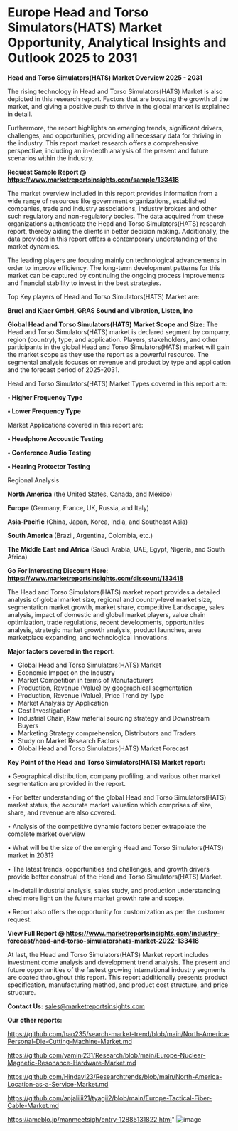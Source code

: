 # Europe Head and Torso Simulators(HATS) Market Opportunity, Analytical Insights and Outlook 2025 to 2031

<Strong> Head and Torso Simulators(HATS) Market Overview 2025 - 2031</strong>

The rising technology in Head and Torso Simulators(HATS) Market is also depicted in this research report. Factors that are boosting the growth of the market, and giving a positive push to thrive in the global market is explained in detail.

Furthermore, the report highlights on emerging trends, significant drivers, challenges, and opportunities, providing all necessary data for thriving in the industry. This report market research offers a comprehensive perspective, including an in-depth analysis of the present and future scenarios within the industry.

<strong>Request Sample Report @ <a href=https://www.marketreportsinsights.com/sample/133418>https://www.marketreportsinsights.com/sample/133418</a></strong>

The market overview included in this report provides information from a wide range of resources like government organizations, established companies, trade and industry associations, industry brokers and other such regulatory and non-regulatory bodies. The data acquired from these organizations authenticate the Head and Torso Simulators(HATS) research report, thereby aiding the clients in better decision making. Additionally, the data provided in this report offers a contemporary understanding of the market dynamics.

The leading players are focusing mainly on technological advancements in order to improve efficiency. The long-term development patterns for this market can be captured by continuing the ongoing process improvements and financial stability to invest in the best strategies.

Top Key players of Head and Torso Simulators(HATS) Market are:

<strong>Bruel and Kjaer GmbH, GRAS Sound and Vibration, Listen, Inc</strong>

<strong><b>Global Head and Torso Simulators(HATS) Market Scope and Size:</b></strong>
The Head and Torso Simulators(HATS) market is declared segment by company, region (country), type, and application. Players, stakeholders, and other participants in the global Head and Torso Simulators(HATS) market will gain the market scope as they use the report as a powerful resource. The segmental analysis focuses on revenue and product by type and application and the forecast period of 2025-2031.

Head and Torso Simulators(HATS) Market Types covered in this report are:

<strong>• Higher Frequency Type

• Lower Frequency Type</strong>

Market Applications covered in this report are:

<strong>• Headphone Accoustic Testing

• Conference Audio Testing

• Hearing Protector Testing</strong> 

Regional Analysis

<strong>North America</strong> (the United States, Canada, and Mexico)

<strong>Europe</strong> (Germany, France, UK, Russia, and Italy)

<strong>Asia-Pacific</strong> (China, Japan, Korea, India, and Southeast Asia)

<strong>South America</strong> (Brazil, Argentina, Colombia, etc.)

<strong>The Middle East and Africa</strong> (Saudi Arabia, UAE, Egypt, Nigeria, and South Africa)

<strong>Go For Interesting Discount Here: <a href=https://www.marketreportsinsights.com/discount/133418>https://www.marketreportsinsights.com/discount/133418</a></strong>

The Head and Torso Simulators(HATS) market report provides a detailed analysis of global market size, regional and country-level market size, segmentation market growth, market share, competitive Landscape, sales analysis, impact of domestic and global market players, value chain optimization, trade regulations, recent developments, opportunities analysis, strategic market growth analysis, product launches, area marketplace expanding, and technological innovations.

<strong><b>Major factors covered in the report:</b></strong>
<ul>
  <li>Global Head and Torso Simulators(HATS) Market </li>
  <li>Economic Impact on the Industry</li>
  <li>Market Competition in terms of Manufacturers</li>
  <li>Production, Revenue (Value) by geographical segmentation</li>
  <li>Production, Revenue (Value), Price Trend by Type</li>
  <li>Market Analysis by Application</li>
  <li>Cost Investigation</li>
  <li>Industrial Chain, Raw material sourcing strategy and Downstream Buyers</li>
  <li>Marketing Strategy comprehension, Distributors and Traders</li>
  <li>Study on Market Research Factors</li>
  <li>Global Head and Torso Simulators(HATS) Market Forecast</li>
</ul>

<strong><b>Key Point of the Head and Torso Simulators(HATS) Market report:</b></strong>

• Geographical distribution, company profiling, and various other market segmentation are provided in the report.

• For better understanding of the global Head and Torso Simulators(HATS) market status, the accurate market valuation which comprises of size, share, and revenue are also covered.

• Analysis of the competitive dynamic factors better extrapolate the complete market overview

• What will be the size of the emerging Head and Torso Simulators(HATS) market in 2031?

• The latest trends, opportunities and challenges, and growth drivers provide better construal of the Head and Torso Simulators(HATS) Market.

• In-detail industrial analysis, sales study, and production understanding shed more light on the future market growth rate and scope.

• Report also offers the opportunity for customization as per the customer request.

<strong><b>View Full Report @ <a href=https://www.marketreportsinsights.com/industry-forecast/head-and-torso-simulatorshats-market-2022-133418>https://www.marketreportsinsights.com/industry-forecast/head-and-torso-simulatorshats-market-2022-133418</a></b></strong>


At last, the Head and Torso Simulators(HATS) Market report includes investment come analysis and development trend analysis. The present and future opportunities of the fastest growing international industry segments are coated throughout this report. This report additionally presents product specification, manufacturing method, and product cost structure, and price structure.

<strong>Contact Us:</strong>
sales@marketreportsinsights.com

<strong>Our other reports:</strong>

<a href=https://github.com/haq235/search-market-trend/blob/main/North-America-Personal-Die-Cutting-Machine-Market.md>https://github.com/haq235/search-market-trend/blob/main/North-America-Personal-Die-Cutting-Machine-Market.md</a>

<a href=https://github.com/yamini231/Research/blob/main/Europe-Nuclear-Magnetic-Resonance-Hardware-Market.md>https://github.com/yamini231/Research/blob/main/Europe-Nuclear-Magnetic-Resonance-Hardware-Market.md</a>

<a href=https://github.com/Hindavi23/Researchtrends/blob/main/North-America-Location-as-a-Service-Market.md>https://github.com/Hindavi23/Researchtrends/blob/main/North-America-Location-as-a-Service-Market.md</a>

<a href=https://github.com/anjaliiii21/tyagii2/blob/main/Europe-Tactical-Fiber-Cable-Market.md>https://github.com/anjaliiii21/tyagii2/blob/main/Europe-Tactical-Fiber-Cable-Market.md</a>

<a href=https://ameblo.jp/manmeetsigh/entry-12885131822.html>https://ameblo.jp/manmeetsigh/entry-12885131822.html</a>"
![image](https://github.com/user-attachments/assets/d371cd02-6042-4227-ab2c-13953761ccbd)
